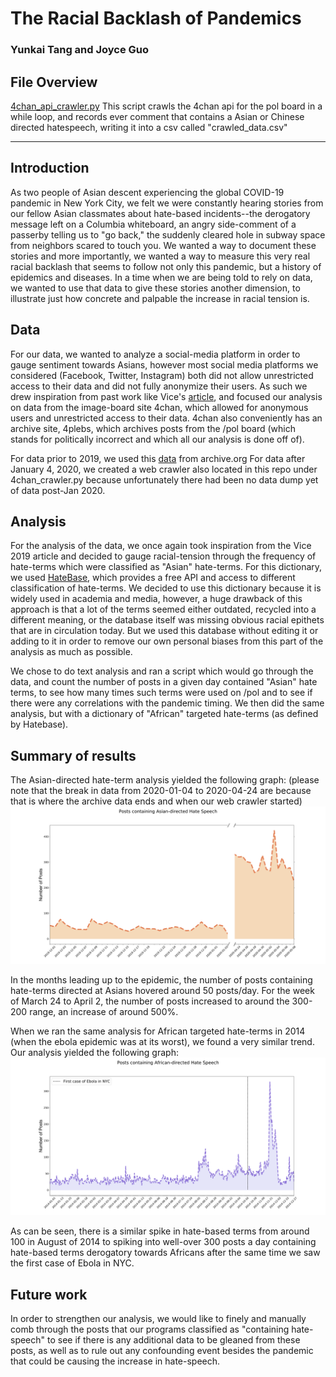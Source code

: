 # The Racial Backlash of Pandemics
### Yunkai Tang and Joyce Guo

## File Overview
[4chan_api_crawler.py](https://github.com/jguo13/ITFinalProject/blob/master/4chan_api_crawler.py)
This script crawls the 4chan api for the pol board in a while loop, and records ever comment that contains a Asian or Chinese directed hatespeech, writing it into a csv called "crawled_data.csv"

---------------------------------------
## Introduction
As two people of Asian descent experiencing the global COVID-19 pandemic in New York City, we felt we were constantly hearing stories from our fellow Asian classmates about hate-based incidents--the derogatory message left on a Columbia whiteboard, an angry side-comment of a passerby telling us to "go back," the suddenly cleared hole in subway space from neighbors scared to touch you. We wanted a way to document these stories and more importantly, we wanted a way to measure this very real racial backlash that seems to follow not only this pandemic, but a history of epidemics and diseases. In a time when we are being told to rely on data, we wanted to use that data to give these stories another dimension, to illustrate just how concrete and palpable the increase in racial tension is. 
## Data
For our data, we wanted to analyze a social-media platform in order to gauge sentiment towards Asians, however most social media platforms we considered (Facebook, Twitter, Instagram) both did not allow unrestricted access to their data and did not fully anonymize their users. As such we drew inspiration from past work like Vice's  [article](https://www.vice.com/en_us/article/d3nbzy/we-analyzed-more-than-1-million-comments-on-4chan-hate-speech-there-has-spiked-by-40-since-2015), and focused our analysis on data from the image-board site 4chan, which allowed for anonymous users and unrestricted access to their data. 4chan also conveniently has an archive site, 4plebs, which archives posts from the /pol board (which stands for politically incorrect and which all our analysis is done off of).

For data prior to 2019, we used this [data](https://archive.org/details/4plebs-org-data-dump-2020-01) from archive.org
For data after January 4, 2020, we created a web crawler also located in this repo under 4chan_crawler.py because unfortunately there had been no data dump yet of data post-Jan 2020.

## Analysis
For the analysis of the data, we once again took inspiration from the Vice 2019 article and decided to gauge racial-tension through the frequency of hate-terms which were classified as "Asian" hate-terms.
For this dictionary, we used [HateBase](https://hatebase.org/), which provides a free API and access to different classification of hate-terms. We decided to use this dictionary because it is widely used in academia and media, however, a huge drawback of this approach is that a lot of the terms seemed either outdated, recycled into a different meaning, or the database itself was missing obvious racial epithets that are in circulation today. But we used this database without editing it or adding to it in order to remove our own personal biases from this part of the analysis as much as possible. 

We chose to do text analysis and ran a script which would go through the data, and count the number of posts in a given day contained "Asian" hate terms, to see how many times such terms were used on /pol and to see if there were any correlations with the pandemic timing. We then did the same analysis, but with a dictionary of "African" targeted hate-terms (as defined by Hatebase).

## Summary of results
The Asian-directed hate-term analysis yielded the following graph: 
(please note that the break in data from 2020-01-04 to 2020-04-24 are because that is where the archive data ends and when our web crawler started) ![image](https://github.com/jguo13/ITFinalProject/blob/master/Asian-hateterm-frequency.png)

In the months leading up to the epidemic, the number of posts containing hate-terms directed at Asians hovered around 50 posts/day. For the week of March 24 to April 2, the number of posts increased to around the 300-200 range, an increase of around 500%.

When we ran the same analysis for African targeted hate-terms in 2014 (when the ebola epidemic was at its worst), we found a very similar trend. Our analysis yielded the following graph: ![image](https://github.com/jguo13/ITFinalProject/blob/master/African-hateterm-frequency.png)

As can be seen, there is a similar spike in hate-based terms from around 100 in August of 2014 to spiking into well-over 300 posts a day containing hate-based terms derogatory towards Africans after the same time we saw the first case of Ebola in NYC. 

## Future work
In order to strengthen our analysis, we would like to finely and manually comb through the posts that our programs classified as "containing hate-speech" to see if there is any additional data to be gleaned from these posts, as well as to rule out any confounding event besides the pandemic that could be causing the increase in hate-speech.
